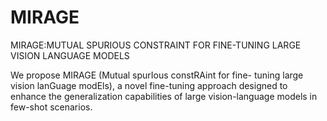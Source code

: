 # MIRAGE
MIRAGE:MUTUAL SPURIOUS CONSTRAINT FOR FINE-TUNING LARGE VISION LANGUAGE MODELS

We propose MIRAGE (Mutual spurIous constRAint for fine-
tuning large vision lanGuage modEls), a novel fine-tuning
approach designed to enhance the generalization capabilities
of large vision-language models in few-shot scenarios. 
